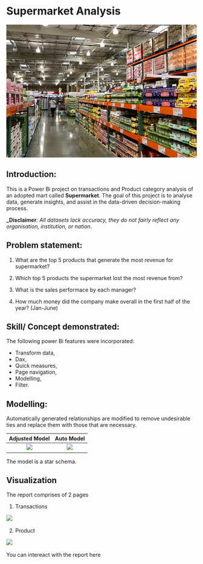 # Supermarket Analysis

![](Intro.jpg)

## Introduction:

This is a Power Bi project on transactions and Product category analysis of an adopted mart called **Supermarket**.
The goal of this project is to analyse data, generate insights, and assist in the data-driven decision-making process.

**_Disclaimer**_: All datasets lack accuracy, they do not fairly reflect any organisation, institution, or nation_.

## Problem statement:

1. What are the top 5 products that generate the most revenue for supermarket?

2. Which top 5 products the supermarket lost the most revenue from?

3. What is the sales performace by each manager?

4. How much money did the company make overall in the first half of the year? (Jan-June)

## Skill/ Concept demonstrated:

The following power Bi features were incorporated:
- Transform data, 
- Dax, 
- Quick measures, 
- Page navigation, 
- Modelling, 
- Filter.

## Modelling:

Automatically generated relationships are modified to remove undesirable ties and replace them with those that are necessary.

Adjusted Model           | Auto Model
:-----------------------:|:-----------------------: 
![](Adjusted_Model.png)  |   ![](Auto_Model.png)


The model is a star schema.

## Visualization

The report comprises of 2 pages
1. Transactions

![](Data_Visualization.PNG)

2. Product

![](Product_Visual.PNG)

You can intereact with the report here





